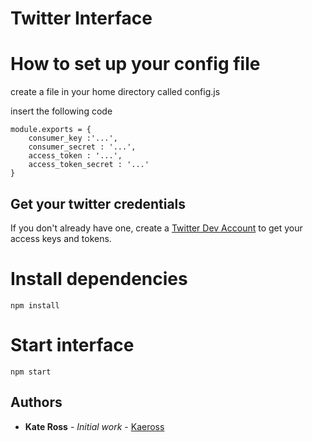 # Twitter Interface

# How to set up your config file

create a file in your home directory called config.js

insert the following code

```
module.exports = {
    consumer_key :'...',
    consumer_secret : '...',
    access_token : '...',
    access_token_secret : '...'
}
```

## Get your twitter credentials

If you don't already have one, create a [Twitter Dev Account](https://apps.twitter.com/) to get your access keys and tokens.

# Install dependencies

```
npm install
```

# Start interface

```
npm start
``` 

## Authors

* **Kate Ross** - *Initial work* - [Kaeross](https://github.com/kaeross)
